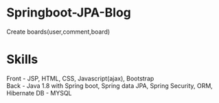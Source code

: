 # Springboot-JPA-Blog


Create boards(user,comment,board)

# Skills
Front - JSP, HTML, CSS, Javascript(ajax), Bootstrap <br>
Back - Java 1.8 with Spring boot, Spring data JPA, Spring Security, ORM, Hibernate
DB - MYSQL
